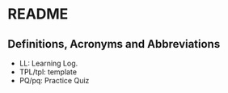 # README

## Definitions, Acronyms and Abbreviations

- LL: Learning Log.
- TPL/tpl: template
- PQ/pq: Practice Quiz